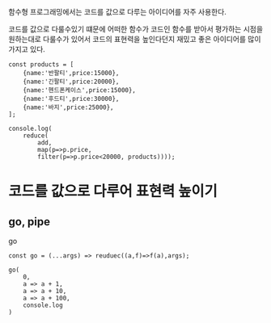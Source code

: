 함수형 프로그래밍에서는 코드를 값으로 다루는 아이디어를 자주 사용한다. 

코드를 값으로 다룰수있기 떄문에 어떠한 함수가 코드인 함수를 받아서 평가하는 시점을 원하는대로 다룰수가 있어서 코드의 표현력을 높인다던지 재밌고 좋은 아이디어를 많이 가지고 있다. 


    const products = [
        {name:'반팔티',price:15000},
        {name:'긴팔티',price:20000},
        {name:'헨드폰케이스',price:15000},
        {name:'후드티',price:30000},
        {name:'바지',price:25000},
    ];

    console.log(
        reduce(
            add, 
            map(p=>p.price, 
            filter(p=>p.price<20000, products))));

# 코드를 값으로 다루어 표현력 높이기

## go, pipe

go

    const go = (...args) => reuduec((a,f)=>f(a),args);

    go(
        0,
        a => a + 1,
        a => a + 10,
        a => a + 100,
        console.log 
    )